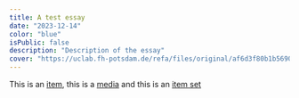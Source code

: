 ```yaml
---
title: A test essay
date: "2023-12-14"
color: "blue"
isPublic: false
description: "Description of the essay"
cover: "https://uclab.fh-potsdam.de/refa/files/original/af6d3f80b1b5690cf68dae59dcfb0909bd2e6ea9.jpg"
---
```


This is an [item](item/463), this is a [media](media/1602) and this is an [item set](set/31735)
